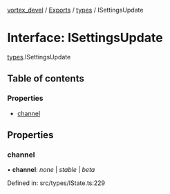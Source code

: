 [vortex_devel](../README.md) / [Exports](../modules.md) / [types](../modules/types.md) / ISettingsUpdate

# Interface: ISettingsUpdate

[types](../modules/types.md).ISettingsUpdate

## Table of contents

### Properties

- [channel](types.isettingsupdate.md#channel)

## Properties

### channel

• **channel**: *none* \| *stable* \| *beta*

Defined in: src/types/IState.ts:229

